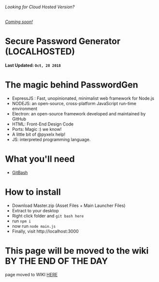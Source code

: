 ###### Looking for Cloud Hosted Version?
###### [Coming soon!](#)

Secure Password Generator (LOCALHOSTED)
======

#### Last Updated: ``Oct, 28 2018``

# The magic behind PasswordGen
* ExpressJS : Fast, unopinionated, minimalist web framework for Node.js
* NODEJS: an open-source, cross-platform JavaScript run-time environment
* Electron: an open-source framework developed and maintained by GitHub
* HTML: Front-End Design Code
* Ports: Magic :) we know!
* A little bit of @pyxelx help!
* JS: interpreted programming language.

 # What you'll need
 
 * [GitBash](https://git-scm.com/)
 

# How to install

* Download Master.zip (Asset Files + Main Launcher Files)
* Extract to your desktop
* Right click folder and ``git bash here``
* run ``npm i``
* now run ``node main.js``
* Finally, visit http://localhost:3000


This page will be moved to the wiki BY THE END OF THE DAY
====
page moved to WIKI [HERE](https://github.com/RossMdevs/Password-Gen-Localhost/wiki/Old-Build-Tutorial)
